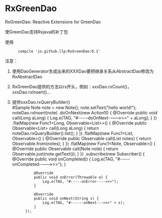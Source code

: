 # RxGreenDao
RxGreenDao: Reactive Extensions for GreenDao

使GreenDao支持Rxjava的补丁包  

使用

          compile 'io.github.llp:RxGreenDao:0.1'

注意：    
1.    使用DaoGenerator生成出来的XXXDao要把继承关系从AbstractDao修改为RxAbstractDao        
2.    RxGreenDao提供的方法以rx开头，例如：xxxDao.rxCount()，xxxDao.rxInsert()...          
3.    提供xxxDao.rxQueryBuilder()       
#Sample
          Note note = new Note();
          note.setText("hello world!");
          noteDao.rxInsert(note)
                .doOnNext(new Action1<Long>() {
                    @Override
                    public void call(Long aLong) {
                        Log.e(TAG, "#-----doOnNext---->>>" + aLong);
                    }
                })
                .flatMap(new Func1<Long, Observable<List<Note>>>() {
                    @Override
                    public Observable<List<Note>> call(Long aLong) {
                        return noteDao.rxQueryBuilder().list();
                    }
                })
                .flatMap(new Func1<List<Note>, Observable<Note>>() {
                    @Override
                    public Observable<Note> call(List<Note> notes) {
                        return Observable.from(notes);
                    }
                })
                .flatMap(new Func1<Note, Observable<String>>() {
                    @Override
                    public Observable<String> call(Note note) {
                        return Observable.just(note.getText());
                    }
                })
                .subscribe(new Subscriber<String>() {
                    @Override
                    public void onCompleted() {
                        Log.e(TAG, "#-----onCompleted---->>>");
                    }

                    @Override
                    public void onError(Throwable e) {
                        Log.e(TAG, "#-----onError---->>>");
                    }

                    @Override
                    public void onNext(String s) {
                        Log.e(TAG, "#------onNext--->>>" + s);
                    }
                });


